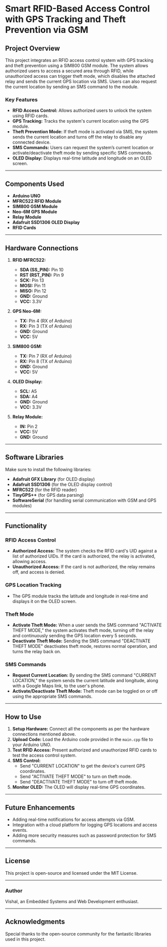 # Smart RFID-Based Access Control with GPS Tracking and Theft Prevention via GSM

## Project Overview

This project integrates an RFID access control system with GPS tracking and theft prevention using a SIM800 GSM module. The system allows authorized users to access a secured area through RFID, while unauthorized access can trigger theft mode, which disables the attached relay and sends the current GPS location via SMS. Users can also request the current location by sending an SMS command to the module.

### Key Features

- **RFID Access Control:** Allows authorized users to unlock the system using RFID cards.
- **GPS Tracking:** Tracks the system's current location using the GPS module.
- **Theft Prevention Mode:** If theft mode is activated via SMS, the system sends the current location and turns off the relay to disable any connected device.
- **SMS Commands:** Users can request the system’s current location or activate/deactivate theft mode by sending specific SMS commands.
- **OLED Display:** Displays real-time latitude and longitude on an OLED screen.

---

## Components Used

- **Arduino UNO**
- **MFRC522 RFID Module**
- **SIM800 GSM Module**
- **Neo-6M GPS Module**
- **Relay Module**
- **Adafruit SSD1306 OLED Display**
- **RFID Cards**

---

## Hardware Connections

1. **RFID MFRC522:**

   - **SDA (SS_PIN):** Pin 10
   - **RST (RST_PIN):** Pin 9
   - **SCK:** Pin 13
   - **MOSI:** Pin 11
   - **MISO:** Pin 12
   - **GND:** Ground
   - **VCC:** 3.3V

2. **GPS Neo-6M:**

   - **TX:** Pin 4 (RX of Arduino)
   - **RX:** Pin 3 (TX of Arduino)
   - **GND:** Ground
   - **VCC:** 5V

3. **SIM800 GSM:**

   - **TX:** Pin 7 (RX of Arduino)
   - **RX:** Pin 8 (TX of Arduino)
   - **GND:** Ground
   - **VCC:** 5V

4. **OLED Display:**

   - **SCL:** A5
   - **SDA:** A4
   - **GND:** Ground
   - **VCC:** 3.3V

5. **Relay Module:**
   - **IN:** Pin 2
   - **VCC:** 5V
   - **GND:** Ground

---

## Software Libraries

Make sure to install the following libraries:

- **Adafruit GFX Library** (for OLED display)
- **Adafruit SSD1306** (for the OLED display control)
- **MFRC522** (for the RFID reader)
- **TinyGPS++** (for GPS data parsing)
- **SoftwareSerial** (for handling serial communication with GSM and GPS modules)

---

## Functionality

### RFID Access Control

- **Authorized Access:** The system checks the RFID card's UID against a list of authorized UIDs. If the card is authorized, the relay is activated, allowing access.
- **Unauthorized Access:** If the card is not authorized, the relay remains off, and access is denied.

### GPS Location Tracking

- The GPS module tracks the latitude and longitude in real-time and displays it on the OLED screen.

### Theft Mode

- **Activate Theft Mode:** When a user sends the SMS command "ACTIVATE THEFT MODE," the system activates theft mode, turning off the relay and continuously sending the GPS location every 5 seconds.
- **Deactivate Theft Mode:** Sending the SMS command "DEACTIVATE THEFT MODE" deactivates theft mode, restores normal operation, and turns the relay back on.

### SMS Commands

- **Request Current Location:** By sending the SMS command "CURRENT LOCATION," the system sends the current latitude and longitude, along with a Google Maps link, to the user's phone.
- **Activate/Deactivate Theft Mode:** Theft mode can be toggled on or off using the appropriate SMS commands.

---

## How to Use

1. **Setup Hardware:** Connect all the components as per the hardware connections mentioned above.
2. **Upload Code:** Load the Arduino code provided in the `main.cpp` file to your Arduino UNO.
3. **Test RFID Access:** Present authorized and unauthorized RFID cards to test the access control system.
4. **SMS Control:**
   - Send "CURRENT LOCATION" to get the device's current GPS coordinates.
   - Send "ACTIVATE THEFT MODE" to turn on theft mode.
   - Send "DEACTIVATE THEFT MODE" to turn off theft mode.
5. **Monitor OLED:** The OLED will display real-time GPS coordinates.

---

## Future Enhancements

- Adding real-time notifications for access attempts via GSM.
- Integration with a cloud platform for logging GPS locations and access events.
- Adding more security measures such as password protection for SMS commands.

---

## License

This project is open-source and licensed under the MIT License.

---

### Author

Vishal, an Embedded Systems and Web Development enthusiast.

---

## Acknowledgments

Special thanks to the open-source community for the fantastic libraries used in this project.
